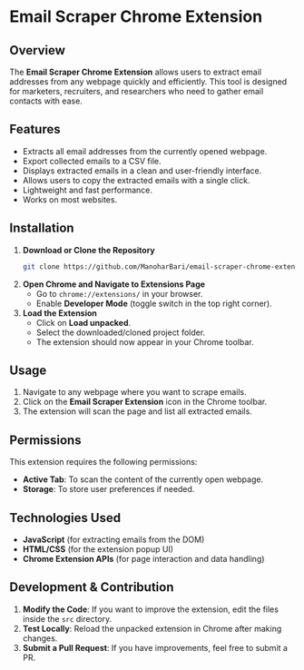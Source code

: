 # Email Scraper Chrome Extension

## Overview

The **Email Scraper Chrome Extension** allows users to extract email addresses from any webpage quickly and efficiently. This tool is designed for marketers, recruiters, and researchers who need to gather email contacts with ease.

## Features

- Extracts all email addresses from the currently opened webpage.
- Export collected emails to a CSV file.
- Displays extracted emails in a clean and user-friendly interface.
- Allows users to copy the extracted emails with a single click.
- Lightweight and fast performance.
- Works on most websites.

## Installation

1. **Download or Clone the Repository**
   ```sh
   git clone https://github.com/ManoharBari/email-scraper-chrome-extension.git
   ```
2. **Open Chrome and Navigate to Extensions Page**
   - Go to `chrome://extensions/` in your browser.
   - Enable **Developer Mode** (toggle switch in the top right corner).
3. **Load the Extension**
   - Click on **Load unpacked**.
   - Select the downloaded/cloned project folder.
   - The extension should now appear in your Chrome toolbar.

## Usage

1. Navigate to any webpage where you want to scrape emails.
2. Click on the **Email Scraper Extension** icon in the Chrome toolbar.
3. The extension will scan the page and list all extracted emails.

## Permissions

This extension requires the following permissions:

- **Active Tab**: To scan the content of the currently open webpage.
- **Storage**: To store user preferences if needed.

## Technologies Used

- **JavaScript** (for extracting emails from the DOM)
- **HTML/CSS** (for the extension popup UI)
- **Chrome Extension APIs** (for page interaction and data handling)

## Development & Contribution

1. **Modify the Code**: If you want to improve the extension, edit the files inside the `src` directory.
2. **Test Locally**: Reload the unpacked extension in Chrome after making changes.
3. **Submit a Pull Request**: If you have improvements, feel free to submit a PR.